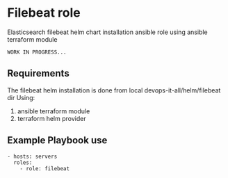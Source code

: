 Filebeat role
=============

Elasticsearch filebeat helm chart installation ansible role using ansible terraform module 

    WORK IN PROGRESS...

Requirements
------------

The filebeat helm installation is done from local devops-it-all/helm/filebeat dir 
Using: 
1) ansible terraform module
2) terraform helm provider


Example Playbook use
--------------------
    - hosts: servers
      roles:
        - role: filebeat


